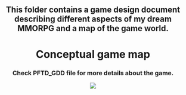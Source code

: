 ## <div align="center">This folder contains a game design document describing different aspects of my dream MMORPG and a map of the game world.</div>

<h1 align="center">
  Conceptual game map 
</h1>

<h3 align="center">
  Check PFTD_GDD file for more details about the game.  
</h3>


<p align="center">
  <img src="/GDD/ready_map.jpg"  >
</p>
